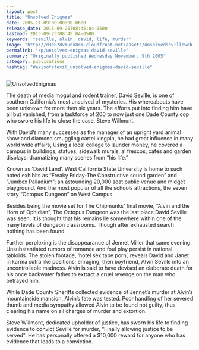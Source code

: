 ```yaml
---
layout: post
title: "Unsolved Enigmas"
date: 2005-11-09T00:00:00-0600
release_date: 2015-09-25T08:45:04-0500
lastmod: 2015-09-25T08:45:04-0500
keywords: "seville, alvin, david, life, murder"
image: "http://d3e878vmunx8cm.cloudfront.net/assets/unsolvedsevilleweb.jpg"
permalink: "/p/unsolved-enigmas-david-seville"
summary: "Originally published Wednesday November, 9th 2005"
category: publications
hashtag: "#axisofstevil_unsolved-enigmas-david-seville"
---
```


[id_1]: http://d3e878vmunx8cm.cloudfront.net/assets/unsolvedsevilleweb.jpg "UnsolvedEnigmas"
![UnsolvedEnigmas][id_1]

The death of media mogul and rodent trainer, David Seville, is one of southern California’s most unsolved of mysteries. His whereabouts have been unknown for more then six years. The efforts put into finding him have all but vanished, from a taskforce of 200 to now just one Dade County cop who swore his life to close the case, Steve Willmont.

With David’s many successes as the manager of an upright yard animal show and diamond smuggling cartel kingpin, he had great influence in many world wide affairs, Using a local college to launder money, he covered a campus in buildings, statues, sidewalk murals, al frescos, cafes and garden displays; dramatizing many scenes from “his life.” 

Known as 'David Land’, West California State University is home to such noted exhibits as “Freaky Friday-The Constructive sound garden” and “Jumbex Palladium”; an astounding 20,000 seat public venue and midget playground. And the most popular of all the schools attractions, the seven story “Octopus Dungeon” on West Campus. 

Besides being the movie set for The Chipmunks’ final movie, “Alvin and the Horn of Ophidian”, The Octopus Dungeon was the last place David Seville was seen. It is thought that his remains lie somewhere within one of the many levels of dungeon classrooms. Though after exhausted search nothing has been found. 

Further perplexing is the disappearance of Jennet Miller that same evening. Unsubstantiated rumors of romance and foul play persist in national tabloids. The stolen footage, ‘hotel sex tape porn’, reveals David and Janet in karma sutra like positions; enraging, then boyfriend, Alvin Seville into an uncontrollable madness. Alvin is said to have devised an elaborate death for his once backwater father to extract a cruel revenge on the man who betrayed him. 

While Dade County Sheriffs collected evidence of Jennet’s murder at Alvin’s mountainside mansion, Alvin’s fate was tested. Poor handling of her severed thumb and media sympathy allowed Alvin to be found not guilty, thus clearing his name on all charges of murder and extortion.

Steve Willmont, dedicated upholder of justice, has sworn his life to finding evidence to convict Seville for murder, “Finally allowing justice to be served". He has personally offered a $10,000 reward for anyone who has evidence that leads to a conviction.
